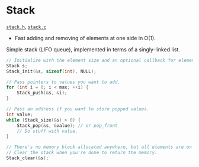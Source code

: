 # Stack

[`stack.h`](./../src/stack.h), [`stack.c`](./../src/stack.c)

- Fast adding and removing of elements at one side in O(1).

Simple stack (LIFO queue), implemented in terms of a singly-linked list.

```C
// Initialize with the element size and an optional callback for element destruction.
Stack s;
Stack_init(&s, sizeof(int), NULL);

// Pass pointers to values you want to add.
for (int i = 0; i < max; ++i) {
    Stack_push(&s, &i);
}

// Pass an address if you want to store popped values.
int value;
while (Stack_size(&s) > 0) {
    Stack_pop(&s, &value); // or pop_front
    // Do stuff with value.
}

// There's no memory block allocated anywhere, but all elements are on the heap.
// Clear the stack when you're done to return the memory.
Stack_clear(&s);
```
